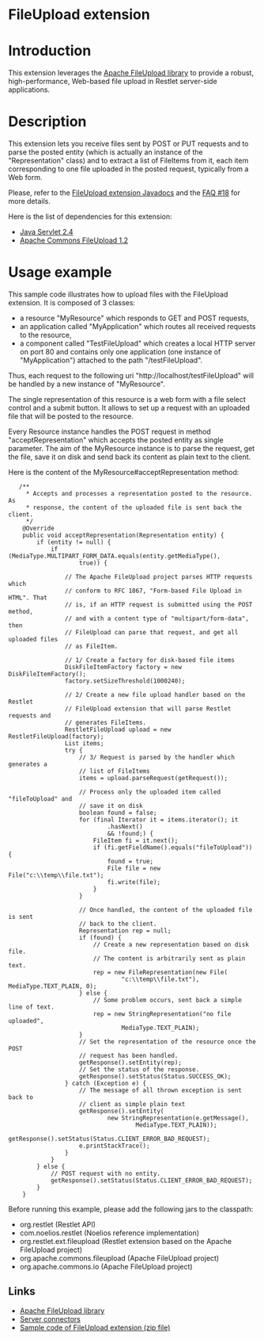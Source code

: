 FileUpload extension
====================

Introduction
============

This extension leverages the [Apache FileUpload
library](http://commons.apache.org/fileupload/)
to provide a robust, high-performance, Web-based file upload in Restlet
server-side applications.

Description
===========

This extension lets you receive files sent by POST or PUT requests and
to parse the posted entity (which is actually an instance of the
"Representation" class) and to extract a list of FileItems from it, each
item corresponding to one file uploaded in the posted request, typically
from a Web form.

Please, refer to the [FileUpload extension
Javadocs](http://www.restlet.org/documentation/1.1/ext/org/restlet/ext/fileupload/package-summary.html)
and the [FAQ
\#18](http://www.restlet.org/documentation/1.1/faq#18)
for more details.

Here is the list of dependencies for this extension:

-   [Java Servlet
    2.4](http://java.sun.com/products/servlet/)
-   [Apache Commons FileUpload
    1.2](http://jakarta.apache.org/commons/fileupload/)

Usage example
=============

This sample code illustrates how to upload files with the FileUpload
extension. It is composed of 3 classes:

-   a resource "MyResource" which responds to GET and POST requests,
-   an application called "MyApplication" which routes all received
    requests to the resource,
-   a component called "TestFileUpload" which creates a local HTTP
    server on port 80 and contains only one application (one instance of
    "MyApplication") attached to the path "/testFileUpload".

Thus, each request to the following uri
"http://localhost/testFileUpload" will be handled by a new instance of
"MyResource".

The single representation of this resource is a web form with a file
select control and a submit button. It allows to set up a request with
an uploaded file that will be posted to the resource.

Every Resource instance handles the POST request in method
"acceptRepresentation" which accepts the posted entity as single
parameter. The aim of the MyResource instance is to parse the request,
get the file, save it on disk and send back its content as plain text to
the client.

Here is the content of the MyResource\#acceptRepresentation method:

       /**
         * Accepts and processes a representation posted to the resource. As
         * response, the content of the uploaded file is sent back the client.
         */
        @Override
        public void acceptRepresentation(Representation entity) {
            if (entity != null) {
                if (MediaType.MULTIPART_FORM_DATA.equals(entity.getMediaType(),
                        true)) {

                    // The Apache FileUpload project parses HTTP requests which
                    // conform to RFC 1867, "Form-based File Upload in HTML". That
                    // is, if an HTTP request is submitted using the POST method,
                    // and with a content type of "multipart/form-data", then
                    // FileUpload can parse that request, and get all uploaded files
                    // as FileItem.

                    // 1/ Create a factory for disk-based file items
                    DiskFileItemFactory factory = new DiskFileItemFactory();
                    factory.setSizeThreshold(1000240);

                    // 2/ Create a new file upload handler based on the Restlet
                    // FileUpload extension that will parse Restlet requests and
                    // generates FileItems.
                    RestletFileUpload upload = new RestletFileUpload(factory);
                    List items;
                    try {
                        // 3/ Request is parsed by the handler which generates a
                        // list of FileItems
                        items = upload.parseRequest(getRequest());

                        // Process only the uploaded item called "fileToUpload" and
                        // save it on disk
                        boolean found = false;
                        for (final Iterator it = items.iterator(); it
                                .hasNext()
                                && !found;) {
                            FileItem fi = it.next();
                            if (fi.getFieldName().equals("fileToUpload")) {
                                found = true;
                                File file = new File("c:\\temp\\file.txt");
                                fi.write(file);
                            }
                        }

                        // Once handled, the content of the uploaded file is sent
                        // back to the client.
                        Representation rep = null;
                        if (found) {
                            // Create a new representation based on disk file.
                            // The content is arbitrarily sent as plain text.
                            rep = new FileRepresentation(new File(
                                    "c:\\temp\\file.txt"), MediaType.TEXT_PLAIN, 0);
                        } else {
                            // Some problem occurs, sent back a simple line of text.
                            rep = new StringRepresentation("no file uploaded",
                                    MediaType.TEXT_PLAIN);
                        }
                        // Set the representation of the resource once the POST
                        // request has been handled.
                        getResponse().setEntity(rep);
                        // Set the status of the response.
                        getResponse().setStatus(Status.SUCCESS_OK);
                    } catch (Exception e) {
                        // The message of all thrown exception is sent back to
                        // client as simple plain text
                        getResponse().setEntity(
                                new StringRepresentation(e.getMessage(),
                                        MediaType.TEXT_PLAIN));
                        getResponse().setStatus(Status.CLIENT_ERROR_BAD_REQUEST);
                        e.printStackTrace();
                    }
                }
            } else {
                // POST request with no entity.
                getResponse().setStatus(Status.CLIENT_ERROR_BAD_REQUEST);
            }
        }

Before running this example, please add the following jars to the
classpath:

-   org.restlet (Restlet API)
-   com.noelios.restlet (Noelios reference implementation)
-   org.restlet.ext.fileupload (Restlet extension based on the Apache
    FileUpload project)
-   org.apache.commons.fileupload (Apache FileUpload project)
-   org.apache.commons.io (Apache FileUpload project)

Links
-----

-   [Apache FileUpload
    library](http://commons.apache.org/fileupload/)
-   [Server
    connectors](http://wiki.restlet.org/docs_1.1/38-restlet.html)
-   [Sample code of FileUpload extension (zip
    file)](http://wiki.restlet.org/docs_1.1/42-restlet.html "Usage example of FileUpload extension")

